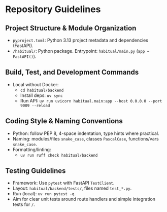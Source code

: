 # Repository Guidelines

## Project Structure & Module Organization
- `pyproject.toml`: Python 3.13 project metadata and dependencies (FastAPI).
- `/habitual/`: Python package. Entrypoint: `habitual/main.py` (`app = FastAPI()`).

## Build, Test, and Development Commands
- Local without Docker:
  - `cd habitual/backend`
  - Install deps: `uv sync`
  - Run API: `uv run uvicorn habitual.main:app --host 0.0.0.0 --port 9009 --reload`

## Coding Style & Naming Conventions
- Python: follow PEP 8, 4-space indentation, type hints where practical.
- Naming: modules/files `snake_case`, classes `PascalCase`, functions/vars `snake_case`.
- Formatting/linting: 
  - `uv run ruff check habitual/backend`

## Testing Guidelines
- Framework: Use `pytest` with FastAPI `TestClient`.
- Layout: `habitual/backend/tests/`, files named `test_*.py`.
- Run (local): `uv run pytest -q`.
- Aim for clear unit tests around route handlers and simple integration tests for `/`.